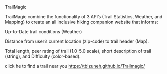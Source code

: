  TrailMagic
 
 TrailMagic combine the functionality of 3 API’s (Trail Statistics, Weather, and Mapping) to create an all inclusive hiking companion website that informs: 
 
Up-to-Date trail conditions (Weather)

Distance from user’s current location (zip-code) to trail header (Map).

Total length, peer rating of trail (1.0-5.0 scale), short description of trail  (string), and Difficulty (color-based).


 click he to find a trail near you https://tbizuneh.github.io/Trailmagic/
